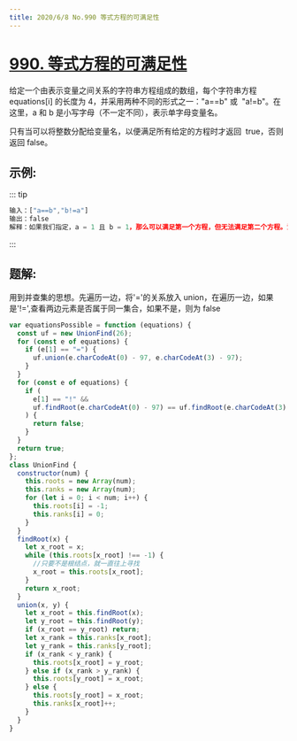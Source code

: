 ```yaml
---
title: 2020/6/8 No.990 等式方程的可满足性
---
```


# [990. 等式方程的可满足性](https://leetcode-cn.com/problems/satisfiability-of-equality-equations/)

给定一个由表示变量之间关系的字符串方程组成的数组，每个字符串方程 equations[i] 的长度为 4，并采用两种不同的形式之一："a==b" 或  "a!=b"。在这里，a 和 b 是小写字母（不一定不同），表示单字母变量名。

只有当可以将整数分配给变量名，以便满足所有给定的方程时才返回  true，否则返回 false。

## 示例:

::: tip

```js
输入：["a==b","b!=a"]
输出：false
解释：如果我们指定，a = 1 且 b = 1，那么可以满足第一个方程，但无法满足第二个方程。没有办法分配变量同时满足这两个方程。

```

:::

## 题解:

用到并查集的思想。先遍历一边，将'='的关系放入 union，在遍历一边，如果是'!=',查看两边元素是否属于同一集合，如果不是，则为 false

```js
var equationsPossible = function (equations) {
  const uf = new UnionFind(26);
  for (const e of equations) {
    if (e[1] == "=") {
      uf.union(e.charCodeAt(0) - 97, e.charCodeAt(3) - 97);
    }
  }
  for (const e of equations) {
    if (
      e[1] == "!" &&
      uf.findRoot(e.charCodeAt(0) - 97) == uf.findRoot(e.charCodeAt(3) - 97)
    ) {
      return false;
    }
  }
  return true;
};
class UnionFind {
  constructor(num) {
    this.roots = new Array(num);
    this.ranks = new Array(num);
    for (let i = 0; i < num; i++) {
      this.roots[i] = -1;
      this.ranks[i] = 0;
    }
  }
  findRoot(x) {
    let x_root = x;
    while (this.roots[x_root] !== -1) {
      //只要不是根结点，就一直往上寻找
      x_root = this.roots[x_root];
    }
    return x_root;
  }
  union(x, y) {
    let x_root = this.findRoot(x);
    let y_root = this.findRoot(y);
    if (x_root == y_root) return;
    let x_rank = this.ranks[x_root];
    let y_rank = this.ranks[y_root];
    if (x_rank < y_rank) {
      this.roots[x_root] = y_root;
    } else if (x_rank > y_rank) {
      this.roots[y_root] = x_root;
    } else {
      this.roots[y_root] = x_root;
      this.ranks[x_root]++;
    }
  }
}
```
